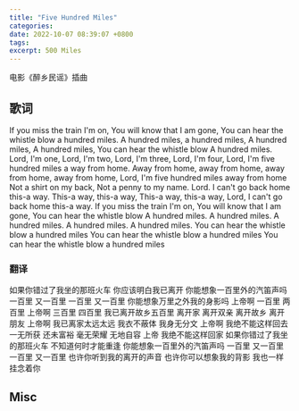 ```yaml
---
title: "Five Hundred Miles"
categories:
date: 2022-10-07 08:39:07 +0800
tags:
excerpt: 500 Miles
---
```


电影《醉乡民谣》插曲

## 歌词

If you miss the train I'm on,
You will know that I am gone,
You can hear the whistle blow a hundred miles.
A hundred miles, a hundred miles,
A hundred miles, A hundred miles,
You can hear the whistle blow A hundred miles.
Lord, I'm one, Lord, I'm two, Lord,
I'm three, Lord, I'm four, Lord,
I'm five hundred miles a way from home.
Away from home, away from home,
away from home, away from home,
Lord, I'm five hundred miles away from home
Not a shirt on my back,
Not a penny to my name.
Lord. I can't go back home this-a way.
This-a way, this-a way,
This-a way, this-a way,
Lord, I can't go back home this-a way.
If you miss the train I'm on,
You will know that I am gone,
You can hear the whistle blow A hundred miles.
A hundred miles.
A hundred miles.
A hundred miles.
A hundred miles.
You can hear the whistle blow a hundred miles
You can hear the whistle blow a hundred miles
You can hear the whistle blow a hundred miles

### 翻译

如果你错过了我坐的那班火车
你应该明白我已离开
你能想象一百里外的汽笛声吗
一百里 又一百里
一百里 又一百里
你能想象万里之外我的身影吗
上帝啊 一百里 两百里
上帝啊 三百里 四百里
我已离开故乡五百里
离开家 离开双亲
离开故乡 离开朋友
上帝啊 我已离家太远太远
我衣不蔽体
我身无分文
上帝啊 我绝不能这样回去
一无所获 还未富裕
毫无荣耀 无地自容
上帝 我绝不能这样回家
如果你错过了我坐的那班火车
不知道何时才能重逢
你能想象一百里外的汽笛声吗
一百里
又一百里
一百里
又一百里
也许你听到我的离开的声音
也许你可以想象我的背影
我也一样挂念着你



## Misc





